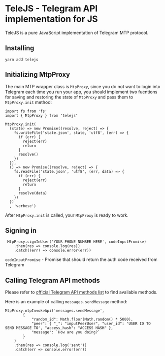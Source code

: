 # TeleJS - Telegram API implementation for JS

TeleJS is a pure JavaScript implementation of Telegram MTP protocol.

## Installing

`yarn add telejs`

## Initializing MtpProxy

The main MTP wrapper class is `MtpProxy`, since you do not want to login into Telegram each time you run your app, you should implement two fucntions for saving and restoring the state of `MtpProxy` and pass them to `MtpProxy.init` method:

```
import fs from 'fs'
import { MtpProxy } from 'telejs'

MtpProxy.init(
  (state) => new Promise((resolve, reject) => {
    fs.writeFile('state.json', state, 'utf8', (err) => {
      if (err) {
        reject(err)
        return
      }
      resolve()
    })
  }),
  () => new Promise((resolve, reject) => {
    fs.readFile('state.json', 'utf8', (err, data) => {
      if (err) {
        reject(err)
        return
      }
      resolve(data)
    })
  })
  , 'verbose')
```

After `MtpProxy.init` is called, your `MtpProxy` is ready to work.

## Signing in

```
 MtpProxy.signInUser('YOUR PHONE NUMBER HERE', codeInputPromise)
    .then(res => console.log(res))
    .catch((err) => console.error(err))
```

`codeInputPromise` - Promise that should return the auth code received from Telegram

## Calling Telegram API methods

Please refer to [official Telegram API methods list](https://core.telegram.org/methods) to find available methods.

Here is an example of calling `messages.sendMessage` method:

```
MtpProxy.mtpInvokeApi('messages.sendMessage',
        {
            "random_id": Math.floor(Math.random() * 5000),
            "peer": { "_": "inputPeerUser", "user_id": 'USER ID TO SEND MESSAGE TO', "access_hash": "ACCESS HASH" },
            "message": `How are you doing?`
        }
    )
    .then(res => console.log('sent'))
    .catch(err => console.error(err))
```
